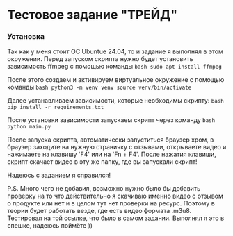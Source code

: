 # Тестовое задание "ТРЕЙД"

### Установка
Так как у меня стоит ОС Ubuntue 24.04, то и задание я выполнял в этом окружении. Перед запуском скрипта нужно будет
установить зависимость ffmpeg с помощью команды
`bash
sudo apt install ffmpeg
`

После этого создаем и активируем виртуальное окружение с помощью команды
`bash
python3 -m venv venv
source venv/bin/activate
`

Далее устанавливаем зависимости, которые необходимы скрипту:
`bash
pip install -r requirements.txt
`

После установки зависимости запускаем скрипт через команду
`bash
python main.py
`

После запуска скрипта, автоматически запуститься браузер хром, в браузер заходите на нужную страничку с отзывами,
открываете видео и нажимаете на клавишу 'F4' или на 'Fn + F4'. После нажатия клавиши, скрипт скачает видео в эту же папку,
где вы запускали скрипт!

Надеюсь с заданием я справился!

P.S. Много чего не добавил, возможно нужно было бы добавить проверку на то что действительно я скачиваю именно видео с
отзывом о продукте или нет и в целом тут нет проверки на ресурс. Поэтому в теории будет работать везде, где есть видео
формата .m3u8. Тестировал на той ссылке, что было в самом задании. Выполнял я это в спешке, надеюсь поймёте ))